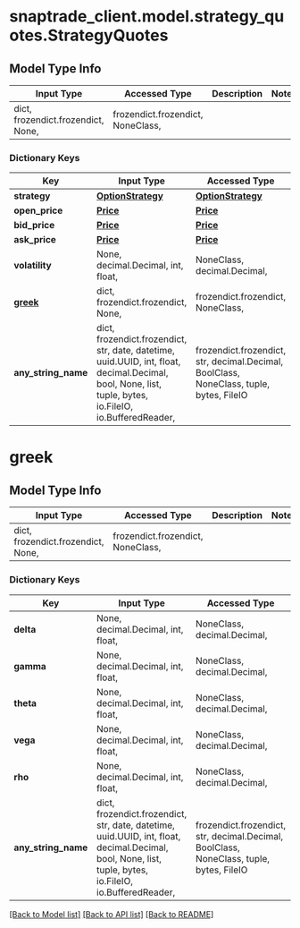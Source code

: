 # snaptrade_client.model.strategy_quotes.StrategyQuotes

## Model Type Info
Input Type | Accessed Type | Description | Notes
------------ | ------------- | ------------- | -------------
dict, frozendict.frozendict, None,  | frozendict.frozendict, NoneClass,  |  | 

### Dictionary Keys
Key | Input Type | Accessed Type | Description | Notes
------------ | ------------- | ------------- | ------------- | -------------
**strategy** | [**OptionStrategy**](OptionStrategy.md) | [**OptionStrategy**](OptionStrategy.md) |  | [optional] 
**open_price** | [**Price**](Price.md) | [**Price**](Price.md) |  | [optional] 
**bid_price** | [**Price**](Price.md) | [**Price**](Price.md) |  | [optional] 
**ask_price** | [**Price**](Price.md) | [**Price**](Price.md) |  | [optional] 
**volatility** | None, decimal.Decimal, int, float,  | NoneClass, decimal.Decimal,  |  | [optional] 
**[greek](#greek)** | dict, frozendict.frozendict, None,  | frozendict.frozendict, NoneClass,  |  | [optional] 
**any_string_name** | dict, frozendict.frozendict, str, date, datetime, uuid.UUID, int, float, decimal.Decimal, bool, None, list, tuple, bytes, io.FileIO, io.BufferedReader,  | frozendict.frozendict, str, decimal.Decimal, BoolClass, NoneClass, tuple, bytes, FileIO | any string name can be used but the value must be the correct type | [optional]

# greek

## Model Type Info
Input Type | Accessed Type | Description | Notes
------------ | ------------- | ------------- | -------------
dict, frozendict.frozendict, None,  | frozendict.frozendict, NoneClass,  |  | 

### Dictionary Keys
Key | Input Type | Accessed Type | Description | Notes
------------ | ------------- | ------------- | ------------- | -------------
**delta** | None, decimal.Decimal, int, float,  | NoneClass, decimal.Decimal,  |  | [optional] 
**gamma** | None, decimal.Decimal, int, float,  | NoneClass, decimal.Decimal,  |  | [optional] 
**theta** | None, decimal.Decimal, int, float,  | NoneClass, decimal.Decimal,  |  | [optional] 
**vega** | None, decimal.Decimal, int, float,  | NoneClass, decimal.Decimal,  |  | [optional] 
**rho** | None, decimal.Decimal, int, float,  | NoneClass, decimal.Decimal,  |  | [optional] 
**any_string_name** | dict, frozendict.frozendict, str, date, datetime, uuid.UUID, int, float, decimal.Decimal, bool, None, list, tuple, bytes, io.FileIO, io.BufferedReader,  | frozendict.frozendict, str, decimal.Decimal, BoolClass, NoneClass, tuple, bytes, FileIO | any string name can be used but the value must be the correct type | [optional]

[[Back to Model list]](../../README.md#documentation-for-models) [[Back to API list]](../../README.md#documentation-for-api-endpoints) [[Back to README]](../../README.md)

